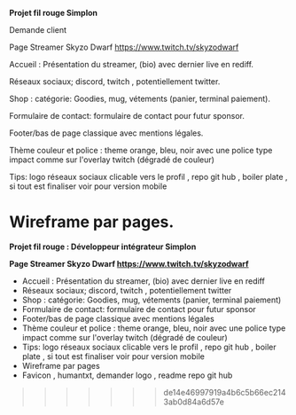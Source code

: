 
**Projet fil rouge Simplon**

Demande client 

Page Streamer Skyzo Dwarf https://www.twitch.tv/skyzodwarf 

Accueil : Présentation du streamer, (bio) avec dernier live en rediff.

Réseaux sociaux; discord, twitch , potentiellement twitter.

Shop : catégorie: Goodies, mug, vétements (panier, terminal paiement).

Formulaire de contact: formulaire de contact pour futur sponsor.

Footer/bas de page classique avec mentions légales.

Thème couleur et police : theme orange, bleu, noir avec une police type impact comme sur l'overlay twitch (dégradé de couleur)

Tips: logo réseaux sociaux clicable vers le profil , repo git hub , boiler plate , si tout est finaliser voir pour version mobile

Wireframe par pages.
=======
**Projet fil rouge : Développeur intégrateur Simplon**


**Page Streamer Skyzo Dwarf https://www.twitch.tv/skyzodwarf**

- Accueil : Présentation du streamer, (bio) avec dernier live en rediff
- Réseaux sociaux; discord, twitch , potentiellement twitter
- Shop : catégorie: Goodies, mug, vétements (panier, terminal paiement)
- Formulaire de contact: formulaire de contact pour futur sponsor
- Footer/bas de page classique avec mentions légales
- Thème couleur et police : theme orange, bleu, noir avec une police type impact comme sur l'overlay twitch (dégradé de couleur)
- Tips: logo réseaux sociaux clicable vers le profil , repo git hub , boiler plate , si tout est finaliser voir pour version mobile
- Wireframe par pages
- Favicon , humantxt, demander logo , readme repo git hub
>>>>>>> de14e46997919a4b6c5b66ec2143ab0d84a6d57e
